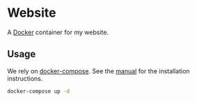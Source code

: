 Website
=======

A [Docker][docker] container for my website.

Usage
-----

We rely on [docker-compose][]. See the
[manual][docker-compose-installation] for the installation
instructions.

```sh
docker-compose up -d
```

[docker]: https://www.docker.com/
[docker-compose]: https://docs.docker.com/compose/
[docker-compose-installation]: https://docs.docker.com/compose/install/

